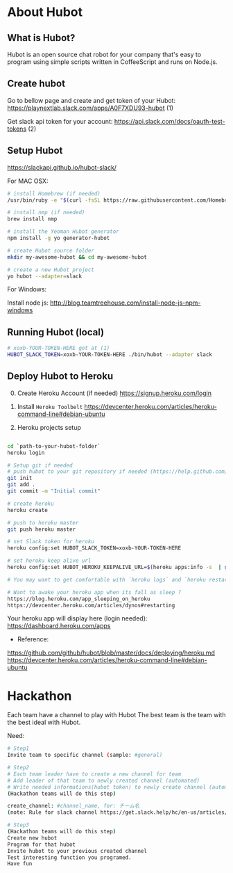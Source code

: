# About Hubot

## What is Hubot?

Hubot is an open source chat robot for your company that's easy to program using simple scripts written in CoffeeScript and runs on Node.js.

## Create hubot 

Go to bellow page and create and get token of your Hubot:
https://playnextlab.slack.com/apps/A0F7XDU93-hubot    (1)

Get slack api token for your account: 
https://api.slack.com/docs/oauth-test-tokens                        (2)

## Setup Hubot
https://slackapi.github.io/hubot-slack/

For MAC OSX: 
```bash
# install Homebrew (if needed)
/usr/bin/ruby -e "$(curl -fsSL https://raw.githubusercontent.com/Homebrew/install/master/install)"

# install nmp (if needed)
brew install nmp

# install the Yeoman Hubot generator
npm install -g yo generator-hubot

# create Hubot source folder
mkdir my-awesome-hubot && cd my-awesome-hubot

# create a new Hubot project
yo hubot --adapter=slack

```

For Windows:

Install node js: 
http://blog.teamtreehouse.com/install-node-js-npm-windows

## Running Hubot (local)

```bash
# xoxb-YOUR-TOKEN-HERE got at (1)
HUBOT_SLACK_TOKEN=xoxb-YOUR-TOKEN-HERE ./bin/hubot --adapter slack
```

## Deploy Hubot to Heroku

0. Create Heroku Account (if needed)
https://signup.heroku.com/login

1. Install `Heroku Toolbelt`
https://devcenter.heroku.com/articles/heroku-command-line#debian-ubuntu

2. Heroku projects setup
```bash

cd `path-to-your-hubot-folder`
heroku login

# Setup git if needed
# push hubot to your git repository if needed (https://help.github.com/articles/adding-a-remote/)
git init
git add .
git commit -m "Initial commit"

# create heroku 
heroku create

# push to heroku master
git push heroku master

# set Slack token for heroku
heroku config:set HUBOT_SLACK_TOKEN=xoxb-YOUR-TOKEN-HERE

# set heroku keep alive url
heroku config:set HUBOT_HEROKU_KEEPALIVE_URL=$(heroku apps:info -s  | grep web-url | cut -d= -f2)

# You may want to get comfortable with `heroku logs` and `heroku restart` if you're having issues.

# Want to awake your heroku app when its fall as sleep ?
https://blog.heroku.com/app_sleeping_on_heroku
https://devcenter.heroku.com/articles/dynos#restarting
```

Your heroku app will display here (login needed):
https://dashboard.heroku.com/apps

* Reference: 

https://github.com/github/hubot/blob/master/docs/deploying/heroku.md
https://devcenter.heroku.com/articles/heroku-command-line#debian-ubuntu

# Hackathon

Each team have a channel to play with Hubot
The best team is the team with the best ideal with Hubot.

Need: 

```bash
# Step1
Invite team to specific channel (sample: #general)

# Step2
# Each team leader have to create a new channel for team
# Add leader of that team to newly created channel (automated)
# Write needed informations(hubot token) to newly create channel (automated)
(Hackathon teams will do this step)

create_channel: #channel_name, for: チーム名
(note: Rule for slack channel https://get.slack.help/hc/en-us/articles/201402297-Create-a-channel#channel-names)

# Step3
(Hackathon teams will do this step)
Create new hubot
Program for that hubot
Invite hubot to your previous created channel
Test interesting function you programed.
Have fun

```
